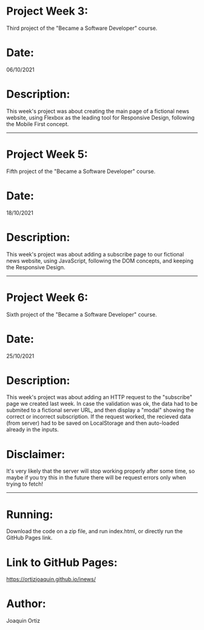 # Project Week 3:
Third project of the "Became a Software Developer" course.

# Date:
06/10/2021

# Description:
This week's project was about creating the main page of a fictional news website, using Flexbox as the leading tool for Responsive Design, following the Mobile First concept.

-----------------------------------------------------------------------------------------------------------------------

# Project Week 5:
Fifth project of the "Became a Software Developer" course.

# Date:
18/10/2021

# Description:
This week's project was about adding a subscribe page to our fictional news website, using JavaScript, following the DOM concepts, and keeping the Responsive Design.

-----------------------------------------------------------------------------------------------------------------------

# Project Week 6:
Sixth project of the "Became a Software Developer" course.

# Date:
25/10/2021

# Description:
This week's project was about adding an HTTP request to the "subscribe" page we created last week. In case the validation was ok, the data had to be submited to a fictional server URL, and then display a "modal" showing the correct or incorrect subscription.
If the request worked, the recieved data (from server) had to be saved on LocalStorage and then auto-loaded already in the inputs.

# Disclaimer:
It's very likely that the server will stop working properly after some time, so maybe if you try this in the future there will be request errors only when trying to fetch!

-----------------------------------------------------------------------------------------------------------------------

# Running:
Download the code on a zip file, and run index.html, or directly run the GitHub Pages link.

# Link to GitHub Pages:
https://ortizjoaquin.github.io/inews/

# Author:
Joaquin Ortiz